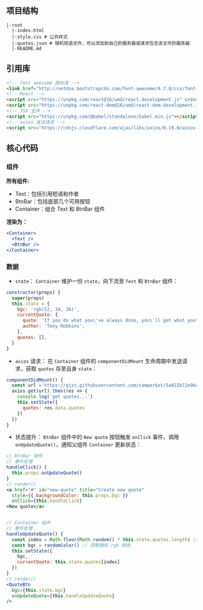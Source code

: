 ## 项目结构

```
|-root
  |-index.html
  |-style.css # 公共样式
  |-quotes.json # 随机短语文件，可以添加到自己的服务器或请求包含该文件的服务器
  |-README.md
```


## 引用库

```html
<!-- font awesome 图标库 -->
<link href="http://netdna.bootstrapcdn.com/font-awesome/4.7.0/css/font-awesome.min.css" rel="stylesheet">
<!-- React -->
<script src="https://unpkg.com/react@16/umd/react.development.js" crossorigin></script>
<script src="https://unpkg.com/react-dom@16/umd/react-dom.development.js" crossorigin></script>
<!-- JSX 支持 -->
<script src="https://unpkg.com/@babel/standalone/babel.min.js"></script>
<!-- axios 发送请求 -->
<script src="https://cdnjs.cloudflare.com/ajax/libs/axios/0.19.0/axios.min.js"></script>
```

## 核心代码

### 组件

**所有组件:**

+ Text：包括引用短语和作者
+ BtnBar：包括底部几个可用按钮
+ Container：组合 Text 和 BtnBar 组件

**渲染为：**

```jsx
<Container>
  <Text />
  <BtnBar />
</Container>
```

### 数据

+ `state`： `Container` 维护一份 `state`，向下流至 `Text` 和 `BtnBar` 组件：

```jsx
constructor(props) {
  super(props)
  this.state = {
    bgc: 'rgb(52, 34, 36)',
    currentQuote: {
      quote: 'If you do what you\'ve always done, you\'ll get what you\'ve always gotten.',
      author: 'Tony Robbins',
    },
    quotes: [],
  }
}
```

+ `axios` 请求： 在 `Container` 组件的 `componentDidMount` 生命周期中发送请求，获取 `quotes` 存至自身 `state`：

```jsx
componentDidMount() {
  const url ='https://gist.githubusercontent.com/camperbot/5a022b72e96c4c9585c32bf6a75f62d9/raw/e3c6895ce42069f0ee7e991229064f167fe8ccdc/quotes.json#'
  axios.get(url).then(res => {
    console.log('get quotes...')
    this.setState({
      quotes: res.data.quotes
    })
  })
}
```

+ 状态提升： `BtnBar` 组件中的 `New quote` 按钮触发 `onClick` 事件，调用 `onUpdateQuote()`，通知父组件 `Container` 更新状态：

```jsx
// BtnBar 组件
// 事件处理
handleClick() {
  this.props.onUpdateQuote()
}
// render()
<a href="#" id="new-quote" title="Create new quote"
  style={{ backgroundColor: this.props.bgc }} 
  onClick={this.handleClick}
>New quote</a>


// Container 组件
// 事件处理
handleUpdateQuote() {
  const index = Math.floor(Math.random() * this.state.quotes.length) // 获取随机索引
  const bgc = randomColor() // 获取随机 rgb 颜色
  this.setState({
    bgc,
    currentQuote: this.state.quotes[index]
  })
}
// render()
<QuoteBtn 
  bgc={this.state.bgc}
  onUpdateQuote={this.handleUpdateQuote}
/>
```